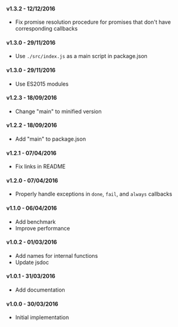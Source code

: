 #### v1.3.2 - 12/12/2016

- Fix promise resolution procedure for promises that don't have corresponding callbacks

#### v1.3.0 - 29/11/2016

- Use `./src/index.js` as a main script in package.json

#### v1.3.0 - 29/11/2016

- Use ES2015 modules

#### v1.2.3 - 18/09/2016

- Change "main" to minified version

#### v1.2.2 - 18/09/2016

- Add "main" to package.json

#### v1.2.1 - 07/04/2016

- Fix links in README

#### v1.2.0 - 07/04/2016

- Properly handle exceptions in `done`, `fail`, and `always` callbacks

#### v1.1.0 - 06/04/2016

- Add benchmark
- Improve performance

#### v1.0.2 - 01/03/2016

- Add names for internal functions
- Update jsdoc

#### v1.0.1 - 31/03/2016

- Add documentation

#### v1.0.0 - 30/03/2016

- Initial implementation
